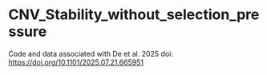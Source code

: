 # CNV_Stability_without_selection_pressure
Code and data associated with De et al. 2025
doi: https://doi.org/10.1101/2025.07.21.665951

